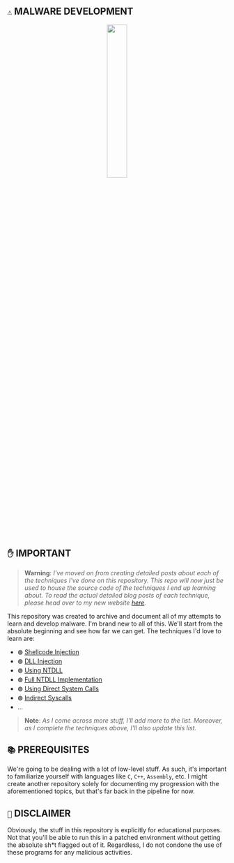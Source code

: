 ## `⚠️` MALWARE DEVELOPMENT
<p align="center" width="100%">
    <img width="30%" src="https://user-images.githubusercontent.com/59679082/220690535-7516365f-3383-4385-b7b2-d511d8fb1d17.png"> 
</p>

## `✋` IMPORTANT
> **Warning**: *I've moved on from creating detailed posts about each of the techniques I've done on this repository. This repo will now just be used to house the source code of the techniques I end up learning about. To read the actual detailed blog posts of each technique, please head over to my new website [here](https://crows-nest.gitbook.io/).*

This repository was created to archive and document all of my attempts to learn and develop malware. I'm brand new to all of this. We'll start from the absolute beginning and see how far we can get. The techniques I'd love to learn are:

- `🟢` [Shellcode Injection](https://www.crow.rip/crows-nest/mal/dev/inject/shellcode-injection) 
- `🟢` [DLL Injection](https://www.crow.rip/crows-nest/mal/dev/inject/dll-injection) 
- `🟢` [Using NTDLL](https://www.crow.rip/crows-nest/mal/dev/inject/ntapi-injection) 
- `🟢` [Full NTDLL Implementation](https://www.crow.rip/crows-nest/mal/dev/inject/ntapi-injection/complete-ntapi-implementation)
- `🟢` [Using Direct System Calls](https://www.crow.rip/crows-nest/mal/dev/inject/syscalls/direct-syscalls) 
- `🟢` [Indirect Syscalls](https://www.crow.rip/crows-nest/mal/dev/inject/syscalls/indirect-syscalls)
- ...

> **Note**:
> *As I come across more stuff, I'll add more to the list. Moreover, as I complete the techniques above, I'll also update this list.*

## `📚` PREREQUISITES
We're going to be dealing with a lot of low-level stuff. As such, it's important to familiarize yourself with languages like `C`, `C++`, `Assembly`, etc. I might create another repository solely for documenting my progression with the aforementioned topics, but that's far back in the pipeline for now.

## `🛑` DISCLAIMER
Obviously, the stuff in this repository is explicitly for educational purposes. Not that you'll be able to run this in a patched environment without getting the absolute sh*t flagged out of it. Regardless, I do not condone the use of these programs for any malicious activities. 
